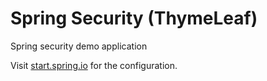 # Spring Security (ThymeLeaf)

Spring security demo application

Visit [start.spring.io](https://start.spring.io/#!type=maven-project&language=java&platformVersion=3.3.4&packaging=jar&jvmVersion=21&groupId=com.test&artifactId=security&name=security&description=Security%20demo%20application&packageName=com.test.security&dependencies=lombok,web,security,thymeleaf,postgresql,devtools,data-jpa) for the configuration.
